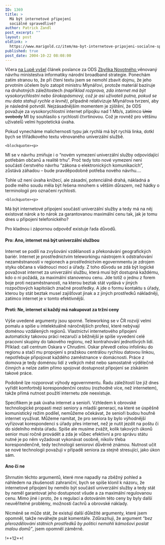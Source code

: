 ```yaml
---
ID: 1369
title: >
  Má být internetové připojení
  sociálně spravedlivé?
author: Patrick Zandl
post_excerpt: ""
layout: post
oldlink: >
  https://www.marigold.cz/item/ma-byt-internetove-pripojeni-socialne-spravedlive
published: true
post_date: 2004-10-22 08:08:00
---
```

<p>
Včera <a href="http://www.lupa.cz/clanek.php3?show=3716">na Lupě vyšel</a> článek poslance za ODS <a href="http://www.zbyneknovotny.cz/">Zbyňka Novotného </a>věnovaný návrhu ministestva informatiky národní broadband strategie. Ponechám zatím stranou to, že při čtení textu jsem se nemohl zbavit dojmu, že jeho prvotním účelem bylo zatopit ministru Mlynářovi, protože materiál bazíruje na druhotných záležitostech <i>(například rozprava, zda internet má být vysokorychlostní nebo širokopásmový, což je asi uživateli putna, pokud se mu data stahují rychle a levně)</i>, případně relativizuje Mlynářova tvrzení, aby je následně potvrdil.  Nejzásadnějším momentem je zjištění, že ODS považuje za vysokorychlostní internet přípojku nad 1 Mb/s, zatímco <s>Unie svobody</s> MI by souhlasilo s rychlostí čtvrtinovou. Což je rovněž pro většinu uživatelů velmi hypotetická úvaha. </p>

<p>
Pokud vynecháme malichernosti typu jak rychlá má být rychlá linka, dotkl bych se třířádkového textu věnovaného univerzální službě. </p>

	<blockquote><p>
MI se v návrhu zmiňuje i o &#8220;novém vymezení univerzální služby odpovídající potřebám občanů a realitě trhu&#8221;. Proč tedy toto nové vymezení není součástí čerstvého návrhu &#8220;zákona o elektronických komunikacích&#8221;, zůstává záhadou – bude pravděpodobně potřeba nového návrhu…. </p>
</blockquote>
<p>
Tohle už není úvaha knížecí, ale zásadní, potenciálně drahá, nákladná a podle mého soudu měla být řešena mnohem s větším důrazem, než hádky o terminologii pro označení rychlosti. </p>

	<blockquote><p>
Má být internetové připojení součástí univerzální služby a tedy má na něj existovat nárok a to nárok za garantovanou maximální cenu tak, jak je tomu dnes u připojení telefonického?</p>
</blockquote>
<p>
Pro kladnou i zápornou odpověď existuje řada důvodů. </p>

<h4>Pro: Ano, internet má být univerzální službou</h4>
<p>
Internet se podílí na zvyšování vzdělanosti a překonávání geografických bariér. Internet je prostřednictvím teleworkingu nástrojem k odstraňování nezaměstnanosti v regionech a prostřednictvím egovernmentu je zdrojem styku občana s vládnoucí mocí a úřady. Z toho důvodu se zdá být logické považovat internet za univerzální službu, která musí být dostupná každému, kdo o ni požádá, za maximální stanovenou cenu. Jde totiž o jednu z forem boje proti nezaměstnanosti, na kterou beztak stát vydává v jiných rozpočtových kapitolách značné prostředky. A jde o formu kontaktu s úřady, kterou by stát beztak musel zajišťovat jinak a z jiných prostředků nákladněji, zatímco internet je v tomto efektivnější. </p>

<h4>Proti: Ne, internet si každý má nakupovat za tržní ceny</h4>
<p>
Výše uvedené argumenty jsou sporné. Teleworking se v ČR rozvíjí velmi pomalu a spíše u intelektuálně náročnějších profesí, které nebývají doménou vzdálených regionů. Vlastnictví internetového připojení automaticky takovou práci nezaručí a běžnější je spíše vyvedení celé pracovní skupiny do takového regionu, než kontrahování jednotlivých lidí. Příklad: call centrum Oskara v Chrudimi. Oskar převedl celou infolinku do regionu a stačí mu propojení s pražskou centrálou rychlou datovou linkou, nepotřebuje připojovat každého zaměstnance v domácnosti. Práce z domova je tedy doménou lidí z velkých měst nebo samostatně výdělečně činných a nelze zatím přímo spojovat dostupnost připojení se získáním takové práce. </p>

<p>
Podobně lze rozporovat výhody egovernmentu. Řadu záležitostí lze již dnes vyřídit komfortněji korespondenční cestou (rozhodně více, než internetem), takže přímá nutnost použití internetu zde neexistuje. </p>

<p>
Specifikem je pak úvaha internet a senioři. Vzhledem k obrovské technologické propasti mezi seniory a mladší generací, na které se úspěšně komunistický režim podílel, nemůžeme očekávat, že senioři budou houfně internet využívat. Můžeme namítat, že pro seniora by bylo výhodnější vyřizovat korespondenci s úřady přes internet, než je nutit jezdit na poštu či do sídelního města úřadu. Spíše ale musíme zvážit, kolik takových úkonů senior musí ročně provádět a zda je vůbec efektivní a pro správu státu nutné je po něm vyžadovat vykonávat osobně, nikoliv třeba korespondenčně, tedy technologií seniorovi důvěrně známou. Nutnost učit se nové technologii považuji v případě seniora za stejně stresující, jako úkon sám. </p>

<h4>Ano či ne</h4>
<p>
Shrnutím těchto argumentů, které mne napadly na zběžný pohled a náhledem na zkušenosti zahraniční, bych se spíše klonil k názoru, že internetové připojení by nemělo být součástí univerzální služby a tedy stát by neměl garantovat jeho dostupnost všude a za maximální regulovanou cenu. Mimo jiné i proto, že s regulací a dotováním této ceny by byly další neuvěřitelné problémy, možnosti čachrů a obrovské náklady. </p>

<p>
Nicméně se může stát, že existují další důležité argumenty, které jsem opomněl, takže neváhejte psát komentáře. Zdůrazňuji, že argument<i> &#8220;bez přerozdělování státních prostředků by politici nemohli kámošovi poslat malou domů&#8221;</i>, jsem opomněl záměrně.
</p>

<p>
!++12++!
</p>
